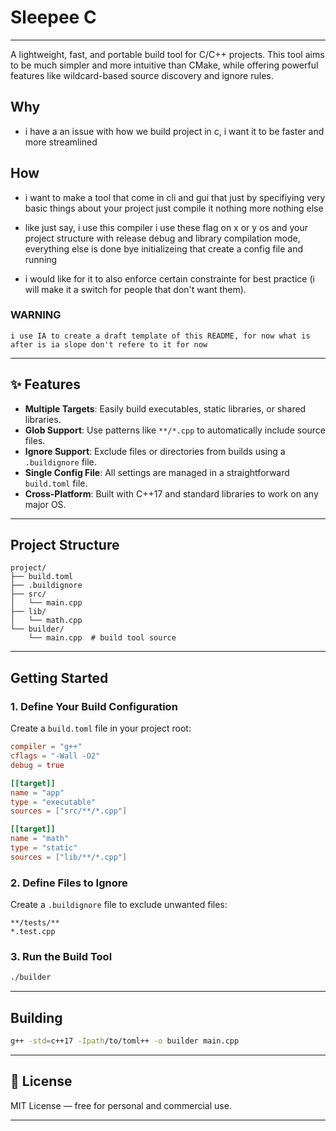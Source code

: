 # Sleepee C

___

A lightweight, fast, and portable build tool for C/C++ projects. This tool aims to be much simpler and more intuitive than CMake, while offering powerful features like wildcard-based source discovery and ignore rules.

## Why

 - i have a an issue with how we build project in c, i want it to be faster and more streamlined

## How

 - i want to make a tool that come in cli and gui that just by specifiying very basic things about your project just compile it
 nothing more nothing else

 - like just say, i use this compiler i use these flag on x or y os
 and your project structure with release debug and library compilation mode, everything else is done bye initializeing that create a config file and running

 - i would like for it to also enforce certain constrainte for best practice (i will make it a switch for people that don't want them).

### WARNING

	i use IA to create a draft template of this README, for now what is after is ia slope don't refere to it for now

---

## ✨ Features

- **Multiple Targets**: Easily build executables, static libraries, or shared libraries.
- **Glob Support**: Use patterns like `**/*.cpp` to automatically include source files.
- **Ignore Support**: Exclude files or directories from builds using a `.buildignore` file.
- **Single Config File**: All settings are managed in a straightforward `build.toml` file.
- **Cross-Platform**: Built with C++17 and standard libraries to work on any major OS.

---

## Project Structure

```
project/
├── build.toml
├── .buildignore
├── src/
│   └── main.cpp
├── lib/
│   └── math.cpp
└── builder/
    └── main.cpp  # build tool source
```

---

## Getting Started

### 1. Define Your Build Configuration
Create a `build.toml` file in your project root:

```toml
compiler = "g++"
cflags = "-Wall -O2"
debug = true

[[target]]
name = "app"
type = "executable"
sources = ["src/**/*.cpp"]

[[target]]
name = "math"
type = "static"
sources = ["lib/**/*.cpp"]
```

### 2. Define Files to Ignore
Create a `.buildignore` file to exclude unwanted files:

```
**/tests/**
*.test.cpp
```

### 3. Run the Build Tool
```bash
./builder
```

---

## Building

```bash
g++ -std=c++17 -Ipath/to/toml++ -o builder main.cpp
```

---

## 📜 License

MIT License — free for personal and commercial use.

---
